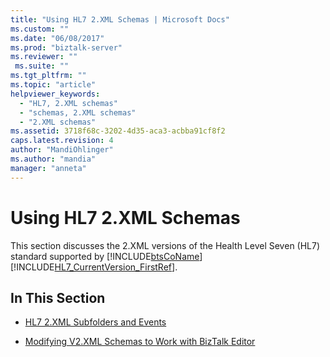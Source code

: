 ```yaml
---
title: "Using HL7 2.XML Schemas | Microsoft Docs"
ms.custom: ""
ms.date: "06/08/2017"
ms.prod: "biztalk-server"
ms.reviewer: ""
 ms.suite: ""
ms.tgt_pltfrm: ""
ms.topic: "article"
helpviewer_keywords: 
  - "HL7, 2.XML schemas"
  - "schemas, 2.XML schemas"
  - "2.XML schemas"
ms.assetid: 3718f68c-3202-4d35-aca3-acbba91cf8f2
caps.latest.revision: 4
author: "MandiOhlinger"
ms.author: "mandia"
manager: "anneta"
---
```

# Using HL7 2.XML Schemas
This section discusses the 2.XML versions of the Health Level Seven (HL7) standard supported by [!INCLUDE[btsCoName](../../includes/btsconame-md.md)][!INCLUDE[HL7_CurrentVersion_FirstRef](../../includes/hl7-currentversion-firstref-md.md)].  
  
## In This Section  
  
-   [HL7 2.XML Subfolders and Events](../../adapters-and-accelerators/accelerator-hl7/hl7-2-xml-subfolders-and-events.md)  
  
-   [Modifying V2.XML Schemas to Work with BizTalk Editor](../../adapters-and-accelerators/accelerator-hl7/modifying-2-xml-schemas-to-work-with-biztalk-editor.md)
